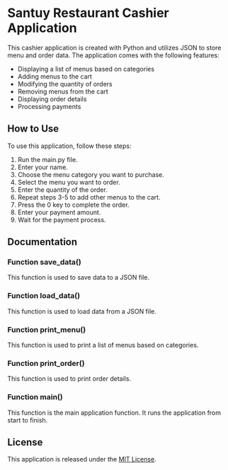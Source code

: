 # Santuy Restaurant Cashier Application

This cashier application is created with Python and utilizes JSON to store menu and order data. The application comes with the following features:

- Displaying a list of menus based on categories
- Adding menus to the cart
- Modifying the quantity of orders
- Removing menus from the cart
- Displaying order details
- Processing payments

## How to Use

To use this application, follow these steps:

1. Run the main.py file.
2. Enter your name.
3. Choose the menu category you want to purchase.
4. Select the menu you want to order.
5. Enter the quantity of the order.
6. Repeat steps 3-5 to add other menus to the cart.
7. Press the 0 key to complete the order.
8. Enter your payment amount.
9. Wait for the payment process.

## Documentation
### Function save_data()

This function is used to save data to a JSON file.

### Function load_data()

This function is used to load data from a JSON file.

### Function print_menu()

This function is used to print a list of menus based on categories.

### Function print_order()

This function is used to print order details.

### Function main()

This function is the main application function. It runs the application from start to finish.

## License

This application is released under the [MIT License](https://github.com/thisdoraemon/cashier-app/blob/main/LICENSE).

